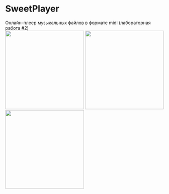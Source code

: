 # SweetPlayer
Онлайн-плеер музыкальных файлов в формате midi (лабораторная работа #2)  
<img src="https://user-images.githubusercontent.com/47539180/55073377-a3857c80-509e-11e9-94eb-b87aab78190f.jpg" width="250">
<img src="https://user-images.githubusercontent.com/47539180/55073633-3e7e5680-509f-11e9-8f38-31eed51c2096.jpg" width="250">
<img src="https://user-images.githubusercontent.com/47539180/55073647-4ccc7280-509f-11e9-88ce-f525682a7047.jpg" width="250">

